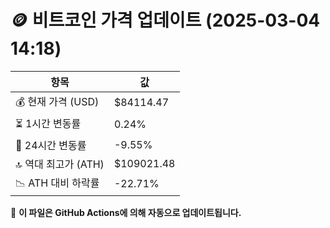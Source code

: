# 🪙 비트코인 가격 업데이트 (2025-03-04 14:18)

| 항목                | 값 |
|--------------------|----------------|
| 💰 현재 가격 (USD) | $84114.47 |
| ⏳ 1시간 변동률    | 0.24% |
| 📆 24시간 변동률   | -9.55% |
| 🔝 역대 최고가 (ATH) | $109021.48 |
| 📉 ATH 대비 하락률 | -22.71% |

🔄 **이 파일은 GitHub Actions에 의해 자동으로 업데이트됩니다.**
